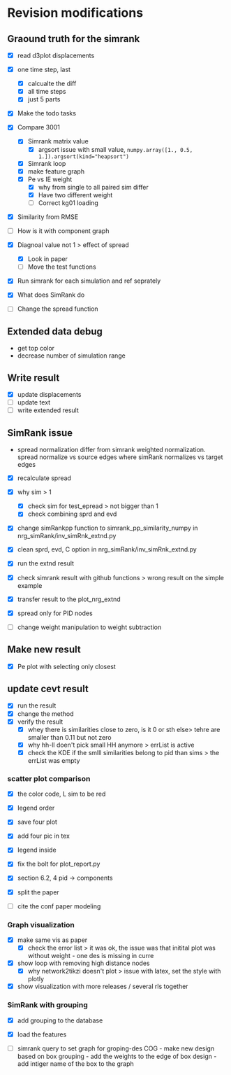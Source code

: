 # Revision modifications

## Graound truth for the simrank

- [x] read d3plot displacements
- [x] one time step, last

  - [x] calcualte the diff
  - [x] all time steps
  - [x] just 5 parts

- [x] Make the todo tasks
- [x] Compare 3001
  - [x] Simrank matrix value
    - [x] argsort issue with small value, `numpy.array([1., 0.5, 1.]).argsort(kind="heapsort")`
  - [x] Simrank loop
  - [x] make feature graph
  - [x] Pe vs IE weight
    - [x] why from single to all paired sim differ
    - [x] Have two different weight
    - [ ] Correct kg01 loading
- [x] Similarity from RMSE
- [ ] How is it with component graph
- [x] Diagnoal value not 1 > effect of spread
  - [x] Look in paper
  - [ ] Move the test functions
- [x] Run simrank for each simulation and ref seprately
- [x] What does SimRank do
- [ ] Change the spread function

## Extended data debug

- get top color
- decrease number of simulation range

## Write result

- [x] update displacements
- [ ] update text
- [ ] write extended result

## SimRank issue

- spread normalization differ from simrank weighted normalization. spread normalize vs source edges where simRank normalizes vs target edges
- [x] recalculate spread
- [x] why sim > 1
  - [x] check sim for test_epread > not bigger than 1
  - [x] check combining sprd and evd
- [x] change simRankpp function to simrank_pp_similarity_numpy in nrg_simRank/inv_simRnk_extnd.py
- [x] clean sprd, evd, C option in nrg_simRank/inv_simRnk_extnd.py
- [x] run the extnd result
- [x] check simrank result with github functions > wrong result on the simple example
- [x] transfer result to the plot_nrg_extnd

- [x] spread only for PID nodes
- [ ] change weight manipulation to weight subtraction

## Make new result

- [x] Pe plot with selecting only closest

## update cevt result

- [x] run the result
- [x] change the method
- [x] verify the result
  - [x] whey there is similarities close to zero, is it 0 or sth else> tehre are smaller than 0.11 but not zero
  - [x] why hh-ll doen't pick small HH anymore > errList is active
  - [x] check the KDE if the smlll similarities belong to pid than sims > the errList was empty

### scatter plot comparison

- [x] the color code, L sim to be red
- [x] legend order
- [x] save four plot
- [x] add four pic in tex
- [x] legend inside

- [x] fix the bolt for plot_report.py
- [x] section 6.2, 4 pid -> components
- [x] split the paper
- [ ] cite the conf paper modeling

### Graph visualization

- [x] make same vis as paper
  - [x] check the error list > it was ok, the issue was that initital plot was without weight - one des is missing in curre
- [x] show loop with removing high distance nodes
  - [x] why network2tikzi doesn't plot > issue with latex, set the style with plotly
- [x] show visualization with more releases / several rls together

### SimRank with grouping
- [x] add grouping to the database
- [x] load the features 
- [ ] simrank query to set graph for groping-des COG
      - make new design based on box grouping
      - add the weights to the edge of box design
      - add intiger name of the box to the graph

